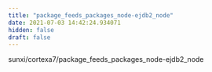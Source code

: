 ```yaml
---
title: "package_feeds_packages_node-ejdb2_node"
date: 2021-07-03 14:42:24.934071
hidden: false
draft: false
---
```


sunxi/cortexa7/package_feeds_packages_node-ejdb2_node


